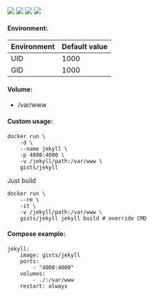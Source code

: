 ![](https://images.microbadger.com/badges/version/gists/jekyll.svg) ![](https://images.microbadger.com/badges/image/gists/jekyll.svg) ![](https://img.shields.io/docker/stars/gists/jekyll.svg) ![](https://img.shields.io/docker/pulls/gists/jekyll.svg)

#### Environment:

| Environment   | Default value |
|---------------|---------------|
| UID           | 1000          |
| GID           | 1000          |

#### Volume:

- /var/www

#### Custom usage:

    docker run \
        -d \
        --name jekyll \
        -p 4000:4000 \
        -v /jekyll/path:/var/www \
        gists/jekyll

Just build

    docker run \
        --rm \
        -it \
        -v /jekyll/path:/var/www \
        gists/jekyll jekyll build # override CMD

#### Compose example:

    jekyll:
        image: gists/jekyll
        ports:
            - "4000:4000"
        volumes:
            - ./:/var/www
        restart: always
